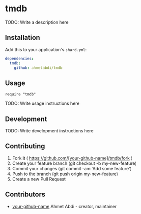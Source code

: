 # tmdb

TODO: Write a description here

## Installation


Add this to your application's `shard.yml`:

```yaml
dependencies:
  tmdb:
    github: ahmetabdi/tmdb
```


## Usage


```crystal
require "tmdb"
```


TODO: Write usage instructions here

## Development

TODO: Write development instructions here

## Contributing

1. Fork it ( https://github.com/[your-github-name]/tmdb/fork )
2. Create your feature branch (git checkout -b my-new-feature)
3. Commit your changes (git commit -am 'Add some feature')
4. Push to the branch (git push origin my-new-feature)
5. Create a new Pull Request

## Contributors

- [your-github-name](https://github.com/[your-github-name]) Ahmet Abdi - creator, maintainer
